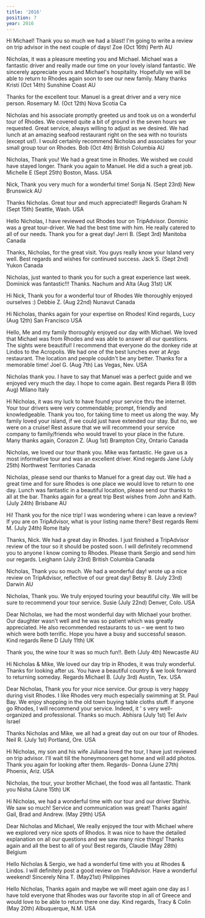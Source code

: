 ```yaml
---
title: '2016'
position: 7
year: 2016
---
```


Hi Michael! Thank you so much we had a blast! I'm going to write a review on trip advisor in the next couple of days! Zoe (Oct 16th) Perth AU

Nicholas, it was a pleasure meeting you and Michael. Michael was a fantastic driver and really made our time on your lovely island fantastic. We sincerely appreciate yours and Michael's hospitality. Hopefully we will be able to return to Rhodes again soon to see our new family. Many thanks Kristi (Oct 14th) Sunshine Coast AU

Thanks for the excellent tour. Manuel is a great driver and a very nice person. Rosemary M. (Oct 12th) Nova Scotia Ca

Nicholas and his associate promptly greeted us and took us on a wonderful tour of Rhodes. We covered quite a bit of ground in the seven hours we requested. Great service, always willing to adjust as we desired. We had lunch at an amazing seafood restaurant right on the sea with no tourists (except us!). I would certainly recommend Nicholas and associates for your small group tour on Rhodes. Bob (Oct 4th) British Columbia AU

Nicholas, Thank you! We had a great time in Rhodes. We wished we could have stayed longer. Thank you again to Manuel. He did a such a great job. Michelle E (Sept 25th) Boston, Mass. USA

Nick, Thank you very much for a wonderful time! Sonja N. (Sept 23rd) New Brunswick AU

Thanks Nicholas. Great tour and much appreciated!! Regards Graham N (Sept 15th) Seattle, Wash. USA

Hello Nicholas, I have reviewed out Rhodes tour on TripAdvisor. Dominic was a great tour-driver. We had the best time with him. He really catered to all of our needs. Thank you for a great day! Jerri B. (Sept 3rd) Manitoba Canada

Thanks, Nicholas, for the great visit. You guys really know your Island very well.  Best regards and wishes for continued success. Jack S. (Sept 2nd) Yukon Canada

Nicholas, just wanted to thank you for such a great experience last week. Dominick was fantastic!!!  Thanks. Nachum and Alta (Aug 31st) UK

Hi Nick, Thank you for a wonderful tour of Rhodes We thoroughly enjoyed ourselves :) Debbie Z. (Aug 22nd) Nunavut Canada

Hi Nicholas, thanks again for your expertise on Rhodes! Kind regards, Lucy (Aug 12th) San Francisco USA

Hello, Me and my family thoroughly enjoyed our day with Michael. We loved that Michael was from Rhodes and was able to answer all our questions. The sights were beautiful! I recommend that everyone do the donkey ride at Lindos to the Acropolis. We had one of the best lunches ever at Argo restaurant. The location and people couldn't be any better. Thanks for a memorable time! Joel G. (Aug 7th) Las Vegas, Nev. USA

Nicholas thank you. I have to say that Manuel was a perfect guide and we enjoyed very much the day. I hope to come again. Best regards Piera B (6th Aug) Milano Italy

Hi Nicholas, it was my luck to have found your service thru the internet. Your tour drivers were very commendable; prompt, friendly and knowledgeable. Thank you too, for taking time to meet us along the way. My family loved your island, if we could just have extended our stay. But no, we were on a cruise! Rest assure that we will recommend your service company to family/friends who would travel to your place in the future. Many thanks again, Corazon Z. (Aug 1st) Brampton City, Ontario Canada

Nicholas, we loved our tour thank you. Mike was fantastic. He gave us a most informative tour and was an excellent driver. Kind regards Jane (July 25th) Northwest Territories Canada

Nicholas, please send our thanks to Manuel for a great day out. We had a great time and for sure Rhodes is one place we would love to return to one day. Lunch was fantastic in a beautiful location, please send our thanks to all at the bar. Thanks again for a great trip Best wishes from John and Kath. (July 24th) Brisbane AU

Hi! Thank you for the nice trip! I was wondering where i can leave a review? If you are on TripAdvisor, what is your listing name there? Best regards Remi M. (July 24th) Rome Italy

Thanks, Nick. We had a great day in Rhodes. I just finished a TripAdvisor review of the tour so it should be posted soon. I will definitely recommend you to anyone I know coming to Rhodes. Please thank Sergio and send him our regards. Leighann (July 23rd) British Columbia Canada

Nicholas, Thank you so much. We had a wonderful day! wrote up a nice review on TripAdvisor, reflective of our great day!  Betsy B. (July 23rd) Darwin AU

Nicholas, Thank you. We truly enjoyed touring your beautiful city. We will be sure to recommend your tour service. Susie (July 22nd) Denver, Colo. USA

Dear Nicholas, we had the most wonderful day with Michael your brother. Our daughter wasn’t well and he was so patient which was greatly appreciated. He also recommended restaurants to us – we went to two which were both terrific. Hope you have a busy and successful season. Kind regards Rene D (July 11th) UK

Thank you, the wine tour It was so much fun!!. Beth (July 4th) Newcastle AU

Hi Nicholas & Mike, We loved our day trip in Rhodes, it was truly wonderful. Thanks for looking after us. You have a beautiful country & we look forward to returning someday.  Regards Michael B. (July 3rd) Austin, Tex. USA

Dear Nicholas, Thank you for your nice service. Our group is very happy during visit Rhodes. I like Rhodes very much especially swimming at St. Paul Bay. We enjoy shopping in the old town buying table cloths stuff. If anyone go Rhodes, I will recommend your service. Indeed, it ' s very well- organized and professional. Thanks so much. Abhisra (July 1st) Tel Aviv Israel

Thanks Nicholas and Mike, we all had a great day out on our tour of Rhodes. Neil R. (July 1st) Portland, Ore. USA

Hi Nicholas, my son and his wife Juliana loved the tour, I have just reviewed on trip advisor. I'll wait till the honeymooners get home and will add photos. Thank you again for looking after them. Regards- Donna (June 27th) Phoenix, Ariz. USA

Nicholas, the tour, your brother Michael, the food was all fantastic. Thank you Nisha (June 15th) UK

Hi Nicholas, we had a wonderful time with our tour and our driver Stathis.  We saw so much! Service and communication was great! Thanks again! Gail, Brad and Andrew. (May 29th) USA

Dear Nicholas and Michael, We really enjoyed the tour with Michael where we explored very nice spots of Rhodos. It was nice to have the detailed explanation on all our questions and we saw many nice things! Thanks again and all the best to all of you! Best regards, Claudie (May 28th) Belgium

Hello Nicholas & Sergio, we had a wonderful time with you at Rhodes & Lindos. I will definitely post a good review on TripAdvisor. Have a wonderful weekend! Sincerely Nina T. (May21st) Philippines

Hello Nicholas, Thanks again and maybe we will meet again one day as I have told everyone that Rhodes was our favorite stop in all of Greece and would love to be able to return there one day. Kind regards, Tracy & Colin (May 20th) Albuquerque, N.M. USA
